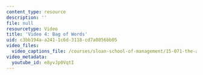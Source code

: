 ```yaml
---
content_type: resource
description: ''
file: null
resourcetype: Video
title: 'Video 4: Bag of Words'
uid: c3bb194a-a241-1c6d-3118-cd7a0056bb05
video_files:
  video_captions_file: /courses/sloan-school-of-management/15-071-the-analytics-edge-spring-2017/text-analytics/turning-tweets-into-knowledge-an-introduction-to-text-analytics/video-4-bag-of-words/video-4-bag-of-words-0/e8yvJp0VqtI.vtt
video_metadata:
  youtube_id: e8yvJp0VqtI
---
```

